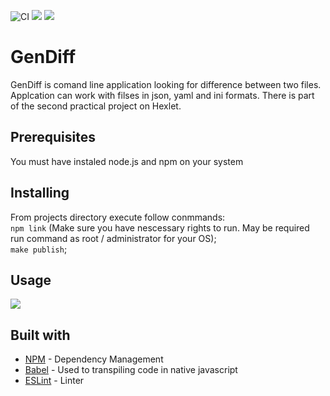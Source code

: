 ![CI](https://github.com/Andrey-Nechaev/frontend-project-lvl2/workflows/CI/badge.svg)
<a href="https://codeclimate.com/github/Andrey-Nechaev/frontend-project-lvl2/maintainability"><img src="https://api.codeclimate.com/v1/badges/3cc782de4fd94dd11a29/maintainability" /></a>
<a href="https://codeclimate.com/github/Andrey-Nechaev/frontend-project-lvl2/test_coverage"><img src="https://api.codeclimate.com/v1/badges/3cc782de4fd94dd11a29/test_coverage" /></a>
# GenDiff
GenDiff is comand line application looking for difference between two files. Applcation can work with filses in json, yaml and ini formats. There is part of the second practical project on Hexlet.

## Prerequisites</h2>
You must have instaled node.js and npm on your system

## Installing
From projects directory execute follow conmmands:  
`npm link` (Make sure you have nescessary rights to run. May be required run command as root / administrator for your OS);  
`make publish`;

## Usage
<a href="https://asciinema.org/a/301468" target="_blank"><img src="https://asciinema.org/a/301468.svg" /></a>

## Built with
* [NPM](https://www.npmjs.com/) - Dependency Management
* [Babel](https://babeljs.io/) - Used to transpiling code in native javascript
* [ESLint](https://eslint.org/docs/rules/) - Linter


